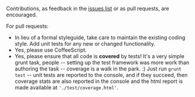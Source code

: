 Contributions, as feedback in the [issues list](issues) or as pull requests, are encouraged.

For pull requests:

* In lieu of a formal styleguide, take care to maintain the existing
coding style. Add unit tests for any new or changed functionality.
* Yes, please use CoffeeScript.
* Yes, please ensure that all code is **covered** by tests! It's a very simple grunt task, people -- setting
up the test framework was more work than authoring the task -- coverage
is a walk in the park. :)  Just run `grunt test` -- unit tests are reported to the console, and if they succeed,
then coverage stats are also reported in the console and the html report is made available at `'./test/coverage.html'`.
